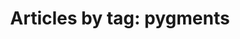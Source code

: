 ---
layout: blog_by_tag
title: 'Articles by tag: pygments'
tag: pygments
permalink: /blog/tag/pygments/
---
